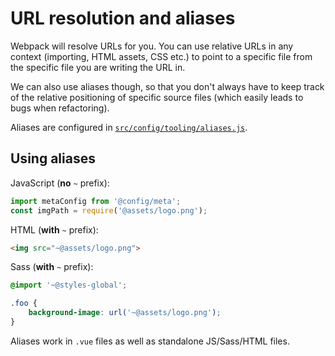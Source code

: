
# URL resolution and aliases

Webpack will resolve URLs for you. You can use relative URLs in any context (importing, HTML assets, CSS etc.) to point to a specific file from the specific file you are writing the URL in.

We can also use aliases though, so that you don't always have to keep track of the relative positioning of specific source files (which easily leads to bugs when refactoring).

Aliases are configured in [`src/config/tooling/aliases.js`](https://github.com/Eiskis/bellevue/tree/master/src/config/tooling/aliases.js).

## Using aliases

JavaScript (**no** `~` prefix):

```js
import metaConfig from '@config/meta';
const imgPath = require('@assets/logo.png');
```

HTML (**with** `~` prefix):

```html
<img src="~@assets/logo.png">
```

Sass (**with** `~` prefix):

```scss
@import '~@styles-global';

.foo {
	background-image: url('~@assets/logo.png');
}
```

Aliases work in `.vue` files as well as standalone JS/Sass/HTML files.
